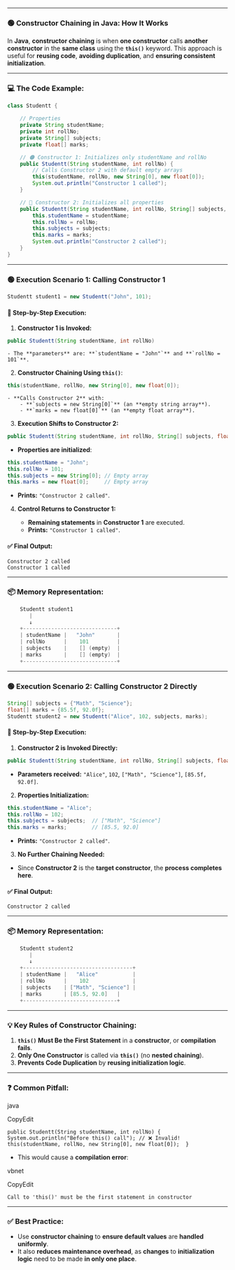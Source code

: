 

---


### 🟢 **Constructor Chaining in Java: How It Works**

In **Java**, **constructor chaining** is when **one constructor** calls **another constructor** in the **same class** using the **`this()`** keyword. This approach is useful for **reusing code**, **avoiding duplication**, and **ensuring consistent initialization**.

---

### 💻 **The Code Example:**

```java
class Studentt {
    
    // Properties
    private String studentName;
    private int rollNo;
    private String[] subjects;
    private float[] marks;

    // 🟠 Constructor 1: Initializes only studentName and rollNo
    public Studentt(String studentName, int rollNo) {
        // Calls Constructor 2 with default empty arrays
        this(studentName, rollNo, new String[0], new float[0]); 
        System.out.println("Constructor 1 called");
    }

    // 🔵 Constructor 2: Initializes all properties
    public Studentt(String studentName, int rollNo, String[] subjects, float[] marks) {
        this.studentName = studentName;
        this.rollNo = rollNo;
        this.subjects = subjects;
        this.marks = marks;
        System.out.println("Constructor 2 called");
    }
}

```

---

### 🟢 **Execution Scenario 1: Calling Constructor 1**

```java
Studentt student1 = new Studentt("John", 101);
```
#### 📂 **Step-by-Step Execution:**

1. **Constructor 1 is Invoked:**
    
```java
public Studentt(String studentName, int rollNo)
```
    
    - The **parameters** are: **`studentName = "John"`** and **`rollNo = 101`**.
2. **Constructor Chaining Using `this()`**:
    
```java
this(studentName, rollNo, new String[0], new float[0]);
```
    
    - **Calls Constructor 2** with:
        - **`subjects = new String[0]`** (an **empty string array**).
        - **`marks = new float[0]`** (an **empty float array**).
3. **Execution Shifts to Constructor 2:**
    
```java
public Studentt(String studentName, int rollNo, String[] subjects, float[] marks)
```
    
- **Properties are initialized**:
    
```java
this.studentName = "John";
this.rollNo = 101;
this.subjects = new String[0]; // Empty array
this.marks = new float[0];     // Empty array
```
    
- **Prints:** `"Constructor 2 called"`.

4. **Control Returns to Constructor 1:**
    
    - **Remaining statements** in **Constructor 1** are executed.
    - **Prints:** `"Constructor 1 called"`.

#### ✅ **Final Output:**

```shell
Constructor 2 called  
Constructor 1 called
```

---

### 📦 **Memory Representation:**

```java
    Studentt student1
       |
       ↓
    +------------------------------+
    | studentName |   "John"       |
    | rollNo      |    101         |
    | subjects    |    [] (empty)  |
    | marks       |    [] (empty)  |
    +------------------------------+
```
---

### 🟢 **Execution Scenario 2: Calling Constructor 2 Directly**

```java
String[] subjects = {"Math", "Science"};
float[] marks = {85.5f, 92.0f};
Studentt student2 = new Studentt("Alice", 102, subjects, marks);
```

#### 📂 **Step-by-Step Execution:**

1. **Constructor 2 is Invoked Directly:**
    
```java
public Studentt(String studentName, int rollNo, String[] subjects, float[] marks)
```
    
- **Parameters received:** `"Alice"`, `102`, `["Math", "Science"]`, `[85.5f, 92.0f]`.

2. **Properties Initialization:**
    
```java
this.studentName = "Alice";
this.rollNo = 102;
this.subjects = subjects;  // ["Math", "Science"]
this.marks = marks;        // [85.5, 92.0]
```
    
- **Prints:** `"Constructor 2 called"`.

3. **No Further Chaining Needed:**
    
- Since **Constructor 2** is the **target constructor**, the **process completes here**.

#### ✅ **Final Output:**

```shell
Constructor 2 called
```
---

### 📦 **Memory Representation:**

```java
    Studentt student2
       |
       ↓
    +-----------------------------------+
    | studentName |   "Alice"           |
    | rollNo      |    102              |
    | subjects    | ["Math", "Science"] |
    | marks       | [85.5, 92.0]   |
    +------------------------------+
```

---

### 💡 **Key Rules of Constructor Chaining:**

1. **`this()` Must Be the First Statement** in a **constructor**, or **compilation fails**.
2. **Only One Constructor** is called via **`this()`** (no **nested chaining**).
3. **Prevents Code Duplication** by **reusing initialization logic**.

---

### ❓ **Common Pitfall:**

java

CopyEdit

`public Studentt(String studentName, int rollNo) {     System.out.println("Before this() call"); // ❌ Invalid!     this(studentName, rollNo, new String[0], new float[0]);  }`

- This would cause a **compilation error**:

vbnet

CopyEdit

`Call to 'this()' must be the first statement in constructor`

---

### ✅ **Best Practice:**

- Use **constructor chaining** to **ensure default values** are **handled uniformly**.
- It also **reduces maintenance overhead**, as **changes** to **initialization logic** need to be made **in only one place**.